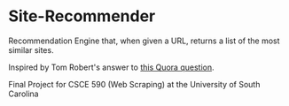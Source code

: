# Site-Recommender
Recommendation Engine that, when given a URL, returns a list of the most similar sites.

Inspired by Tom Robert's answer to [this Quora question](https://www.quora.com/What-are-some-really-interesting-web-crawling-projects).

Final Project for CSCE 590 (Web Scraping) at the University of South Carolina
